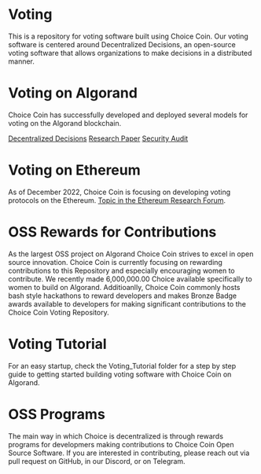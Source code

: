 # Voting
This is a repository for voting software built using Choice Coin. Our voting software is centered around Decentralized Decisions, an open-source voting software that allows organizations to make decisions in a distributed manner. 

# Voting on Algorand
Choice Coin has successfully developed and deployed several models for voting on the Algorand blockchain. 

[Decentralized Decisions](https://www.decentralized-decisions.app/)
[Research Paper](https://papers.ssrn.com/sol3/papers.cfm?abstract_id=3913316)
[Security Audit](https://github.com/ChoiceCoin/Voting_DApp/blob/main/SecurityAudit/SecurityAudit.pdf)

# Voting on Ethereum
As of December 2022, Choice Coin is focusing on developing voting protocols on the Ethereum. [Topic in the Ethereum Research Forum](https://ethresear.ch/t/voting-on-ethereum/14467).

# OSS Rewards for Contributions
As the largest OSS project on Algorand Choice Coin strives to excel in open source innovation. Choice Coin is currently focusing on rewarding contributions to this Repository and especially encouraging women to contribute. We recently made 6,000,000.00 Choice available specifically to women to build on Algorand. Additioanlly, Choice Coin commonly hosts bash style hackathons to reward developers and makes Bronze Badge awards available to developers for making significant contributions to the Choice Coin Voting Repository. 

# Voting Tutorial
For an easy startup, check the Voting_Tutorial folder for a step by step guide to getting started building voting software with Choice Coin on Algorand.

# OSS Programs
The main way in which Choice is decentralized is through rewards programs for developmers making contributions to Choice Coin Open Source Software. If you are interested in contributing, please reach out via pull request on GitHub, in our Discord, or on Telegram.




